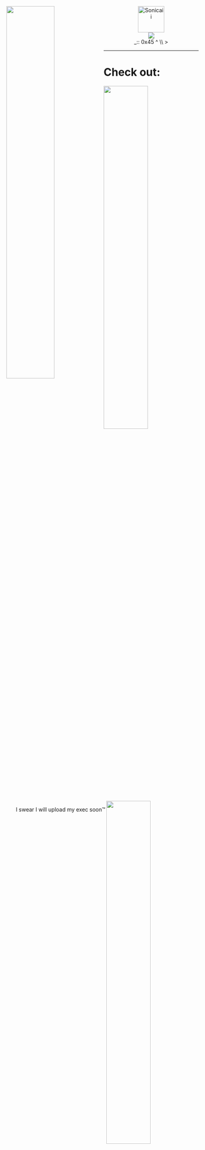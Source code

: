 [<img align="left" width="50%" src="https://github-readme-stats.vercel.app/api?username=Sonicaii&show_icons=true&theme=chartreuse-dark&include_all_commits=true&count_private=true" />](#)
<p align="center"><a href="#"><img height="69em" src="https://count.getloli.com/get/@:Sonicaii?theme=gelbooru" alt="Sonicaii" /><br /><img src="https://forthebadge.com/images/badges/compatibility-club-penguin.svg" /></a><br>_:: 0x45 ^ \\ ></p>

---
# Check out:
[<img align="center" width="48%" src="https://github-readme-stats.vercel.app/api/pin/?username=wally-pacmero&repo=Project-Gungame&theme=chartreuse-dark">](https://github.com/wally-pacmero/Project-Gungame)[<img align="right" width="48%" src="https://github-readme-stats.vercel.app/api/pin/?username=Sonicaii&repo=y3&theme=chartreuse-dark" />](https://github.com/Sonicaii/y3)
<p align="right">I swear I will upload my exec soon™</p>




|[With Sublime Text](https://www.sublimetext.com/), [PyCharm](https://www.jetbrains.com/pycharm/), [IntelliJ IDEA](https://www.jetbrains.com/idea/)|Design Tools|More links|
|:-:|:-:|:-:|
|**Python**, JavaScript, HTML, CSS, PHP<br />*And a touch of C++ and Java*|[![Adobe Illustrator](https://badges.aleen42.com/src/illustrator.svg)](https://www.adobe.com/products/illustrator.html) [![Adobe Photoshop](https://badges.aleen42.com/src/photoshop.svg)](https://www.adobe.com/products/photoshop.html) [![Adobe Premiere Pro](https://badges.aleen42.com/src/premiere.svg)](https://www.adobe.com/products/premiere.html)<br />[FL Studio 20](https://www.image-line.com/), [FireAlpaca](https://firealpaca.com/)|[![youtube](https://badges.aleen42.com/src/youtube.svg)](https://www.youtube.com/channel/UC158Eus6w90B6clNbUBNPZA) [![soundcloud](https://badges.aleen42.com/src/soundcloud.svg)](https://soundcloud.com/user-457225794) [![spotify](https://badges.aleen42.com/src/spotify.svg)](https://open.spotify.com/user/sonicaii)|
<br>


[![newline](https://upload.wikimedia.org/wikipedia/commons/f/f8/OOjs_UI_icon_newline-ltr-invert.svg)](https://raw.githubusercontent.com/Sonicaii/Sonicaii/master/README.md)

